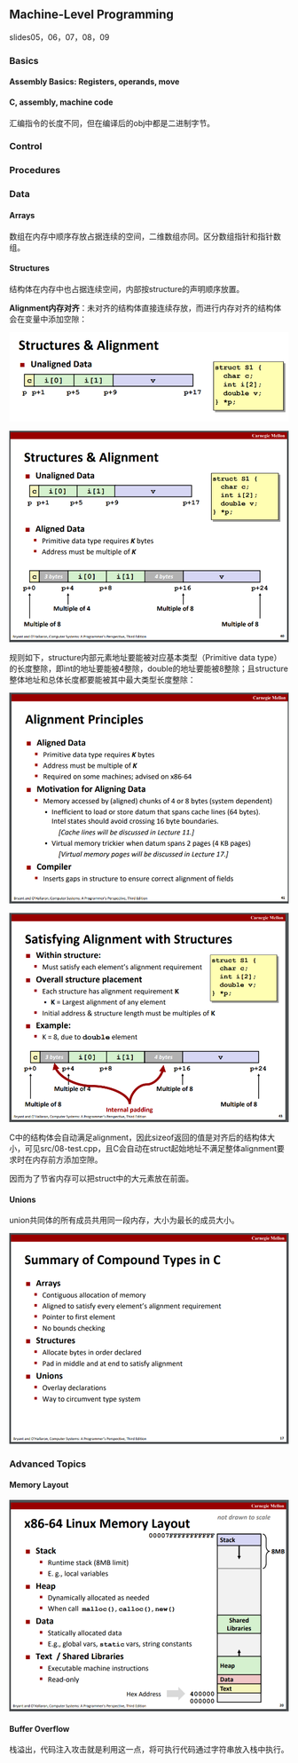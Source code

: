 ## Machine-Level Programming

slides05，06，07，08，09

### Basics

#### Assembly Basics: Registers, operands, move

#### C, assembly, machine code

汇编指令的长度不同，但在编译后的obj中都是二进制字节。

### Control

### Procedures

### Data

#### Arrays

数组在内存中顺序存放占据连续的空间，二维数组亦同。区分数组指针和指针数组。

#### Structures

结构体在内存中也占据连续空间，内部按structure的声明顺序放置。

**Alignment内存对齐**：未对齐的结构体直接连续存放，而进行内存对齐的结构体会在变量中添加空隙：

![alignment1](./imgs/08-alignment1.PNG)

![alignment2](./imgs/08-alignment2.PNG)

规则如下，structure内部元素地址要能被对应基本类型（Primitive data type）的长度整除，即int的地址要能被4整除，double的地址要能被8整除；且structure整体地址和总体长度都要能被其中最大类型长度整除：

![alignment3](./imgs/08-alignment3.PNG)

![alignment4](./imgs/08-alignment4.PNG)

C中的结构体会自动满足alignment，因此sizeof返回的值是对齐后的结构体大小，可见src/08-test.cpp，且C会自动在struct起始地址不满足整体alignment要求时在内存前方添加空隙。

因而为了节省内存可以把struct中的大元素放在前面。

#### Unions

union共同体的所有成员共用同一段内存，大小为最长的成员大小。

![union](./imgs/09-union.PNG)

### Advanced Topics

#### Memory Layout

![memory-layout](./imgs/09-memory-layout.PNG)

#### Buffer Overflow

栈溢出，代码注入攻击就是利用这一点，将可执行代码通过字符串放入栈中执行。


